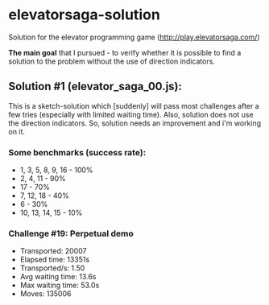 # elevatorsaga-solution
Solution for the elevator programming game (http://play.elevatorsaga.com/)

**The main goal** that I pursued - to verify whether it is possible to find a solution to the problem without the use of direction indicators.

## Solution #1 (elevator_saga_00.js):
This is a sketch-solution which [suddenly] will pass most challenges after a few tries (especially with limited waiting time).
Also, solution does not use the direction indicators. So, solution needs an improvement and i'm working on it.

### Some benchmarks (success rate):
* 1, 3, 5, 8, 9, 16 - 100%
* 2, 4, 11 - 90%
* 17 - 70%
* 7, 12, 18 - 40%
* 6 - 30%
* 10, 13, 14, 15 - 10%

### Challenge #19: Perpetual demo
* Transported: 20007
* Elapsed time: 13351s
* Transported/s: 1.50
* Avg waiting time: 13.6s
* Max waiting time: 53.0s
* Moves: 135006
